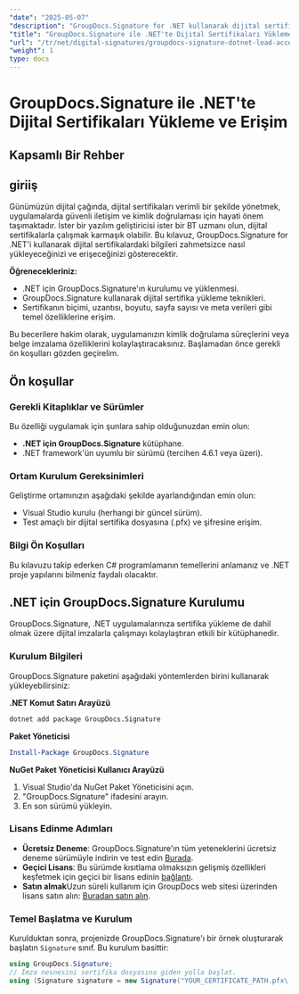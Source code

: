 ```yaml
---
"date": "2025-05-07"
"description": "GroupDocs.Signature for .NET kullanarak dijital sertifikaları nasıl verimli bir şekilde yükleyeceğinizi ve erişeceğinizi öğrenin. Bu adım adım kılavuzla uygulamanızın güvenlik özelliklerini geliştirin."
"title": "GroupDocs.Signature ile .NET'te Dijital Sertifikaları Yükleme ve Erişim - Kapsamlı Bir Kılavuz"
"url": "/tr/net/digital-signatures/groupdocs-signature-dotnet-load-access-digital-certificates/"
"weight": 1
type: docs
---
```

# GroupDocs.Signature ile .NET'te Dijital Sertifikaları Yükleme ve Erişim
## Kapsamlı Bir Rehber

## giriiş
Günümüzün dijital çağında, dijital sertifikaları verimli bir şekilde yönetmek, uygulamalarda güvenli iletişim ve kimlik doğrulaması için hayati önem taşımaktadır. İster bir yazılım geliştiricisi ister bir BT uzmanı olun, dijital sertifikalarla çalışmak karmaşık olabilir. Bu kılavuz, GroupDocs.Signature for .NET'i kullanarak dijital sertifikalardaki bilgileri zahmetsizce nasıl yükleyeceğinizi ve erişeceğinizi gösterecektir.

**Öğrenecekleriniz:**
- .NET için GroupDocs.Signature'ın kurulumu ve yüklenmesi.
- GroupDocs.Signature kullanarak dijital sertifika yükleme teknikleri.
- Sertifikanın biçimi, uzantısı, boyutu, sayfa sayısı ve meta verileri gibi temel özelliklerine erişim.

Bu becerilere hakim olarak, uygulamanızın kimlik doğrulama süreçlerini veya belge imzalama özelliklerini kolaylaştıracaksınız. Başlamadan önce gerekli ön koşulları gözden geçirelim.

## Ön koşullar
### Gerekli Kitaplıklar ve Sürümler
Bu özelliği uygulamak için şunlara sahip olduğunuzdan emin olun:
- **.NET için GroupDocs.Signature** kütüphane.
- .NET framework'ün uyumlu bir sürümü (tercihen 4.6.1 veya üzeri).

### Ortam Kurulum Gereksinimleri
Geliştirme ortamınızın aşağıdaki şekilde ayarlandığından emin olun:
- Visual Studio kurulu (herhangi bir güncel sürüm).
- Test amaçlı bir dijital sertifika dosyasına (.pfx) ve şifresine erişim.

### Bilgi Ön Koşulları
Bu kılavuzu takip ederken C# programlamanın temellerini anlamanız ve .NET proje yapılarını bilmeniz faydalı olacaktır. 

## .NET için GroupDocs.Signature Kurulumu
GroupDocs.Signature, .NET uygulamalarınıza sertifika yükleme de dahil olmak üzere dijital imzalarla çalışmayı kolaylaştıran etkili bir kütüphanedir.

### Kurulum Bilgileri
GroupDocs.Signature paketini aşağıdaki yöntemlerden birini kullanarak yükleyebilirsiniz:

**.NET Komut Satırı Arayüzü**
```bash
dotnet add package GroupDocs.Signature
```

**Paket Yöneticisi**
```powershell
Install-Package GroupDocs.Signature
```

**NuGet Paket Yöneticisi Kullanıcı Arayüzü**
1. Visual Studio'da NuGet Paket Yöneticisini açın.
2. "GroupDocs.Signature" ifadesini arayın.
3. En son sürümü yükleyin.

### Lisans Edinme Adımları
- **Ücretsiz Deneme**: GroupDocs.Signature'ın tüm yeteneklerini ücretsiz deneme sürümüyle indirin ve test edin [Burada](https://releases.groupdocs.com/signature/net/).
- **Geçici Lisans**: Bu sürümde kısıtlama olmaksızın gelişmiş özellikleri keşfetmek için geçici bir lisans edinin [bağlantı](https://purchase.groupdocs.com/temporary-license/).
- **Satın almak**Uzun süreli kullanım için GroupDocs web sitesi üzerinden lisans satın alın: [Buradan satın alın](https://purchase.groupdocs.com/buy).

### Temel Başlatma ve Kurulum
Kurulduktan sonra, projenizde GroupDocs.Signature'ı bir örnek oluşturarak başlatın `Signature` sınıf. Bu kurulum basittir:

```csharp
using GroupDocs.Signature;
// İmza nesnesini sertifika dosyasına giden yolla başlat.
using (Signature signature = new Signature("YOUR_CERTIFICATE_PATH.pfx\